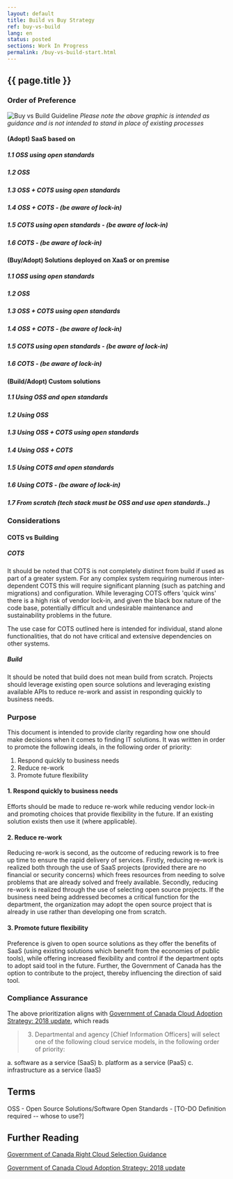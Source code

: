 ```yaml
---
layout: default
title: Build vs Buy Strategy
ref: buy-vs-build
lang: en
status: posted
sections: Work In Progress
permalink: /buy-vs-build-start.html
---
```


## {{ page.title }}

### Order of Preference

![Buy vs Build Guideline]({{site.baseurl}}/assets/images/Buy_vs_Build_Decision_Tree.png)
*Please note the above graphic is intended as guidance and is not intended to stand in place of existing processes*

#### (Adopt) SaaS based on
##### 1.1 OSS using open standards
##### 1.2 OSS
##### 1.3 OSS + COTS using open standards
##### 1.4 OSS + COTS - (be aware of lock-in)
##### 1.5 COTS using open standards - (be aware of lock-in)
##### 1.6 COTS - (be aware of lock-in)
#### (Buy/Adopt) Solutions deployed on XaaS or on premise
##### 1.1 OSS using open standards
##### 1.2 OSS
##### 1.3 OSS + COTS using open standards
##### 1.4 OSS + COTS - (be aware of lock-in)
##### 1.5 COTS using open standards - (be aware of lock-in)
##### 1.6 COTS - (be aware of lock-in)
#### (Build/Adopt) Custom solutions
##### 1.1 Using OSS and open standards
##### 1.2 Using OSS
##### 1.3 Using OSS + COTS using open standards
##### 1.4 Using OSS + COTS
##### 1.5 Using COTS and open standards
##### 1.6 Using COTS - (be aware of lock-in)
##### 1.7 From scratch (tech stack must be OSS and use open standards..)

### Considerations

#### COTS vs Building

##### COTS

It should be noted that COTS is not completely distinct from build if used as part of a greater system. For any complex system requiring numerous inter-dependent COTS this will require significant planning (such as patching and migrations) and configuration.
While leveraging COTS offers 'quick wins' there is a high risk of vendor lock-in, and given the black box nature of the code base, potentially difficult and undesirable maintenance and sustainability problems in the future.

The use case for COTS outlined here is intended for individual, stand alone functionalities, that do not have critical and extensive dependencies on other systems.

##### Build

It should be noted that build does not mean build from scratch. Projects should leverage existing open source solutions and leveraging existing available APIs to reduce re-work and assist in responding quickly to business needs.

### Purpose

This document is intended to provide clarity regarding how one should make decisions when it comes to finding IT solutions.
It was written in order to promote the following ideals, in the following order of priority:

1. Respond quickly to business needs
2. Reduce re-work
3. Promote future flexibility

#### 1. Respond quickly to business needs

Efforts should be made to reduce re-work while reducing vendor lock-in and promoting choices that provide flexibility in the future. If an existing solution exists then use it (where applicable).

#### 2. Reduce re-work

Reducing re-work is second, as the outcome of reducing rework is to free up time to ensure the rapid delivery of services.
Firstly, reducing re-work is realized both through the use of SaaS projects (provided there are no financial or security concerns) which frees resources from needing to solve problems that are already solved and freely available.
Secondly, reducing re-work is realized through the use of selecting open source projects. If the business need being addressed becomes a critical function for the department, the organization may adopt the open source project that is already in use rather than developing one from scratch.

#### 3. Promote future flexibility

Preference is given to open source solutions as they offer the benefits of SaaS (using existing solutions which benefit from the economies of public tools), while offering increased flexibility and control if the department opts to adopt said tool in the future. Further, the Government of Canada has the option to contribute to the project, thereby influencing the direction of said tool.

### Compliance Assurance

The above prioritization aligns with [Government of Canada Cloud Adoption Strategy: 2018 update](https://www.canada.ca/en/government/system/digital-government/modern-emerging-technologies/cloud-services/government-canada-cloud-adoption-strategy.html), which reads

<!--markdownlint-disable MD029-->
> 3. Departmental and agency [Chief Information Officers] will select one of the following cloud service models, in the following order of priority:

a. software as a service (SaaS)
b. platform as a service (PaaS)
c. infrastructure as a service (IaaS)
<!--markdownlint-enable MD029-->

## Terms

OSS - Open Source Solutions/Software
Open Standards - [TO-DO Definition required -- whose to use?]

## Further Reading

[Government of Canada Right Cloud Selection Guidance](https://www.canada.ca/en/government/system/digital-government/modern-emerging-technologies/cloud-services/government-canada-right-cloud-selection-guidance.html)

[Government of Canada Cloud Adoption Strategy: 2018 update](https://www.canada.ca/en/government/system/digital-government/modern-emerging-technologies/cloud-services/government-canada-cloud-adoption-strategy.html)
